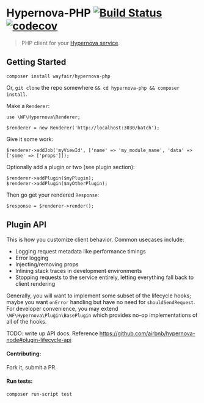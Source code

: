 # Hypernova-PHP [![Build Status](https://travis-ci.org/wayfair/hypernova-php.svg?branch=master)](https://travis-ci.org/wayfair/hypernova-php) [![codecov](https://codecov.io/gh/wayfair/hypernova-php/branch/master/graph/badge.svg)](https://codecov.io/gh/wayfair/hypernova-php)


> PHP client for your [Hypernova service](https://github.com/airbnb/hypernova).

## Getting Started

`composer install wayfair/hypernova-php`

Or, `git clone` the repo somewhere `&& cd hypernova-php && composer install`.

Make a `Renderer`:

```
use \WF\Hypernova\Renderer;

$renderer = new Renderer('http://localhost:3030/batch');
```

Give it some work:

```
$renderer->addJob('myViewId', ['name' => 'my_module_name', 'data' => ['some' => ['props']]);
```

Optionally add a plugin or two (see plugin section):

```
$renderer->addPlugin($myPlugin);
$renderer->addPlugin($myOtherPlugin);
```

Then go get your rendered `Response`:

```
$response = $renderer->render();
```

## Plugin API

This is how you customize client behavior.  Common usecases include:

* Logging request metadata like performance timings
* Error logging
* Injecting/removing props
* Inlining stack traces in development environments
* Stopping requests to the service entirely, letting everything fall back to client rendering

Generally, you will want to implement some subset of the lifecycle hooks; maybe you
want `onError` handling but have no need for `shouldSendRequest`.  For 
developer convenience, you may extend `\WF\Hypernova\Plugin\BasePlugin` which
provides no-op implementations of all of the hooks.

TODO: write up API docs.  Reference https://github.com/airbnb/hypernova-node#plugin-lifecycle-api

#### Contributing:

Fork it, submit a PR.

#### Run tests:

`composer run-script test`

